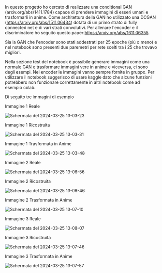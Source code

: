 In questo progetto ho cercato di realizzare una conditional GAN (arxiv.org/abs/1411.1784) capace di prendere immagini di esseri umani e trasformarli in anime.
Come architettura della GAN ho utilizzato una DCGAN (https://arxiv.org/abs/1511.06434) dotata di un primo strato di fully connected net e di vari strati convolutivi.
Per allenare l'encoder e il discriminatore ho seguito questo paper:https://arxiv.org/abs/1611.06355.

Sia la GAN che l'encoder sono stati addestrati per 25 epoche (più o meno) e nel notebook sono presenti due paremetri per rete scelti tra i 25 che trovavo migliori.

Nella sezione test del notebook è possibile generare immagini come una normale GAN e trasformare immagini vere in anime e viceversa, ci sono degli esempi.
Nel encoder le immagini vanno sempre fornite in gruppo.
Per utilizzare il notebook suggerisco di usare kaggle dato che alcune funzioni potrebbero non funzionare correttamente in altri notebook come ad esempio colab.

Di seguito tre immagini di esempio 

Immagine 1 Reale

![Schermata del 2024-03-25 13-03-23](https://github.com/lorenzo214/lorenzoVisiopeProject/assets/82397140/a0ba63d5-9901-46f1-9ba2-bd328ff5a6ea)

Immagine 1 Ricostruita

![Schermata del 2024-03-25 13-03-31](https://github.com/lorenzo214/lorenzoVisiopeProject/assets/82397140/0ce81612-bd8a-40c2-a5b1-7d3b80720e00)

Immagine 1 Trasformata in Anime

![Schermata del 2024-03-25 13-03-48](https://github.com/lorenzo214/lorenzoVisiopeProject/assets/82397140/6b170fa2-d281-46c0-92e5-86d6a6e9c04f)

Immagine 2 Reale

![Schermata del 2024-03-25 13-06-56](https://github.com/lorenzo214/lorenzoVisiopeProject/assets/82397140/fe4795b2-b335-461f-a3ed-7e93481022a1)

Immagine 2 Ricostruita

![Schermata del 2024-03-25 13-06-46](https://github.com/lorenzo214/lorenzoVisiopeProject/assets/82397140/4a7d01cf-8604-489b-9eca-de2dd3b6069f)

Immagine 2 Trasformata in Anime

![Schermata del 2024-03-25 13-07-10](https://github.com/lorenzo214/lorenzoVisiopeProject/assets/82397140/764a1a30-927f-4885-b275-41db8c9f6242)

Immagine 3 Reale

![Schermata del 2024-03-25 13-08-07](https://github.com/lorenzo214/lorenzoVisiopeProject/assets/82397140/a9f111a9-80e7-4779-a5b5-ab6fa08ead56)

Immagine 3 Ricostruita

![Schermata del 2024-03-25 13-07-46](https://github.com/lorenzo214/lorenzoVisiopeProject/assets/82397140/53ecc244-5583-4dbd-a5f8-496f9f0584e1)

Immagine 3 Trasformata in Anime

![Schermata del 2024-03-25 13-07-57](https://github.com/lorenzo214/lorenzoVisiopeProject/assets/82397140/ed085aad-ac6b-4462-bd28-bc74a41f2304)
